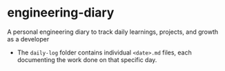 # engineering-diary
A personal engineering diary to track daily learnings, projects, and growth as a developer

* The `daily-log` folder contains individual `<date>.md` files, each documenting the work done on that specific day.

